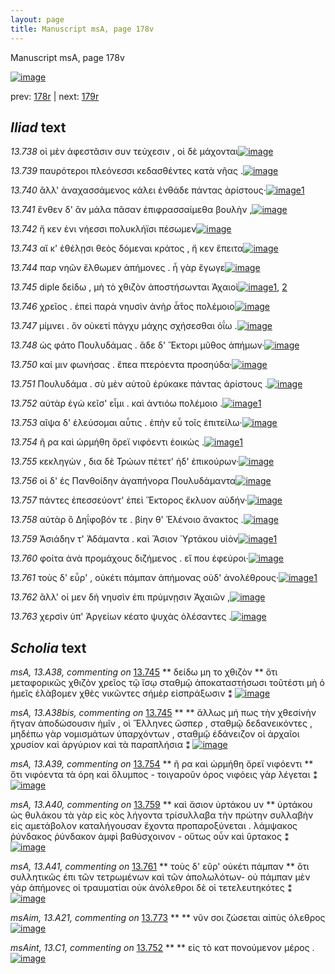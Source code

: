```yaml
---
layout: page
title: Manuscript msA, page 178v
---
```


Manuscript msA, page 178v

[![image](http://www.homermultitext.org/iipsrv?OBJ=IIP,1.0&FIF=/project/homer/pyramidal/deepzoom/hmt/vaimg/2017a/VA178VN_0680.tif&WID=100&CVT=JPEG)](http://www.homermultitext.org/ict2/?urn=urn:cite2:hmt:vaimg.2017a:VA178VN_0680)

prev:  [178r](../178r/) | next:  [179r](../179r/)

## *Iliad* text

*13.738* <a id="13.738"/> οἱ μὲν ἀφεστᾶσιν συν τεύχεσιν , οἱ δὲ μάχονται[![image](http://www.homermultitext.org/iipsrv?OBJ=IIP,1.0&FIF=/project/homer/pyramidal/deepzoom/hmt/vaimg/2017a/VA178VN_0680.tif&RGN=0.499,0.2404,0.405,0.0316&WID=1000&CVT=JPEG)](http://www.homermultitext.org/ict2/?urn=urn:cite2:hmt:vaimg.2017a:VA178VN_0680@0.499,0.2404,0.405,0.0316)

*13.739* <a id="13.739"/> παυρότεροι πλεόνεσσι κεδασθέντες κατὰ νῆας .[![image](http://www.homermultitext.org/iipsrv?OBJ=IIP,1.0&FIF=/project/homer/pyramidal/deepzoom/hmt/vaimg/2017a/VA178VN_0680.tif&RGN=0.498,0.2585,0.417,0.0361&WID=1000&CVT=JPEG)](http://www.homermultitext.org/ict2/?urn=urn:cite2:hmt:vaimg.2017a:VA178VN_0680@0.498,0.2585,0.417,0.0361)

*13.740* <a id="13.740"/> ἂλλ' ἀναχασσάμενος κάλει ἐνθάδε πάντας ἀρίστους·[![image](http://www.homermultitext.org/iipsrv?OBJ=IIP,1.0&FIF=/project/homer/pyramidal/deepzoom/hmt/vaimg/2017a/VA178VN_0680.tif&RGN=0.495,0.2765,0.424,0.0398&WID=1000&CVT=JPEG)](http://www.homermultitext.org/ict2/?urn=urn:cite2:hmt:vaimg.2017a:VA178VN_0680@0.495,0.2765,0.424,0.0398)[1](#msAim_13.A18)

*13.741* <a id="13.741"/> ἔνθεν δ' ἂν μάλα πᾶσαν ἐπιφρασσαίμεθα βουλὴν ,[![image](http://www.homermultitext.org/iipsrv?OBJ=IIP,1.0&FIF=/project/homer/pyramidal/deepzoom/hmt/vaimg/2017a/VA178VN_0680.tif&RGN=0.499,0.296,0.338,0.0316&WID=1000&CVT=JPEG)](http://www.homermultitext.org/ict2/?urn=urn:cite2:hmt:vaimg.2017a:VA178VN_0680@0.499,0.296,0.338,0.0316)

*13.742* <a id="13.742"/> ἤ κεν ἐνι νήεσσι πολυκλήϊσι πέσωμεν[![image](http://www.homermultitext.org/iipsrv?OBJ=IIP,1.0&FIF=/project/homer/pyramidal/deepzoom/hmt/vaimg/2017a/VA178VN_0680.tif&RGN=0.498,0.3148,0.425,0.0383&WID=1000&CVT=JPEG)](http://www.homermultitext.org/ict2/?urn=urn:cite2:hmt:vaimg.2017a:VA178VN_0680@0.498,0.3148,0.425,0.0383)

*13.743* <a id="13.743"/> αἴ κ' ἐθέλῃσι θεὸς δόμεναι κράτος , ἤ κεν ἔπειτα[![image](http://www.homermultitext.org/iipsrv?OBJ=IIP,1.0&FIF=/project/homer/pyramidal/deepzoom/hmt/vaimg/2017a/VA178VN_0680.tif&RGN=0.495,0.3388,0.387,0.0323&WID=1000&CVT=JPEG)](http://www.homermultitext.org/ict2/?urn=urn:cite2:hmt:vaimg.2017a:VA178VN_0680@0.495,0.3388,0.387,0.0323)

*13.744* <a id="13.744"/> παρ νηῶν ἔλθωμεν ἀπήμονες . ἦ γὰρ ἔγωγε[![image](http://www.homermultitext.org/iipsrv?OBJ=IIP,1.0&FIF=/project/homer/pyramidal/deepzoom/hmt/vaimg/2017a/VA178VN_0680.tif&RGN=0.482,0.3531,0.403,0.0376&WID=1000&CVT=JPEG)](http://www.homermultitext.org/ict2/?urn=urn:cite2:hmt:vaimg.2017a:VA178VN_0680@0.482,0.3531,0.403,0.0376)

*13.745* <a id="13.745"/> diple δείδω , μὴ τὸ χθιζὸν ἀποστήσωνται Ἀχαιοὶ[![image](http://www.homermultitext.org/iipsrv?OBJ=IIP,1.0&FIF=/project/homer/pyramidal/deepzoom/hmt/vaimg/2017a/VA178VN_0680.tif&RGN=0.486,0.3757,0.42,0.0361&WID=1000&CVT=JPEG)](http://www.homermultitext.org/ict2/?urn=urn:cite2:hmt:vaimg.2017a:VA178VN_0680@0.486,0.3757,0.42,0.0361)[1](#msA_13.A38bis), [2](#msA_13.A38)

*13.746* <a id="13.746"/> χρεῖος . ἐπεὶ παρὰ νηυσὶν ἀνὴρ ἆ̄τος πολέμοιο[![image](http://www.homermultitext.org/iipsrv?OBJ=IIP,1.0&FIF=/project/homer/pyramidal/deepzoom/hmt/vaimg/2017a/VA178VN_0680.tif&RGN=0.487,0.3952,0.42,0.0338&WID=1000&CVT=JPEG)](http://www.homermultitext.org/ict2/?urn=urn:cite2:hmt:vaimg.2017a:VA178VN_0680@0.487,0.3952,0.42,0.0338)

*13.747* <a id="13.747"/> μίμνει . ὃν οὐκετί πάγχυ μάχης σχήσεσθαι ὀΐω .[![image](http://www.homermultitext.org/iipsrv?OBJ=IIP,1.0&FIF=/project/homer/pyramidal/deepzoom/hmt/vaimg/2017a/VA178VN_0680.tif&RGN=0.49,0.4132,0.426,0.0323&WID=1000&CVT=JPEG)](http://www.homermultitext.org/ict2/?urn=urn:cite2:hmt:vaimg.2017a:VA178VN_0680@0.49,0.4132,0.426,0.0323)

*13.748* <a id="13.748"/> ὡς φάτο Πουλυδάμας . ἅδε δ' Ἕκτορι μῦθος ἀπήμων·[![image](http://www.homermultitext.org/iipsrv?OBJ=IIP,1.0&FIF=/project/homer/pyramidal/deepzoom/hmt/vaimg/2017a/VA178VN_0680.tif&RGN=0.491,0.4313,0.426,0.0316&WID=1000&CVT=JPEG)](http://www.homermultitext.org/ict2/?urn=urn:cite2:hmt:vaimg.2017a:VA178VN_0680@0.491,0.4313,0.426,0.0316)

*13.750* <a id="13.750"/> καί μιν φωνήσας . ἔπεα πτερόεντα προσηύδα·[![image](http://www.homermultitext.org/iipsrv?OBJ=IIP,1.0&FIF=/project/homer/pyramidal/deepzoom/hmt/vaimg/2017a/VA178VN_0680.tif&RGN=0.484,0.4523,0.44,0.0293&WID=1000&CVT=JPEG)](http://www.homermultitext.org/ict2/?urn=urn:cite2:hmt:vaimg.2017a:VA178VN_0680@0.484,0.4523,0.44,0.0293)

*13.751* <a id="13.751"/> Πουλυδάμα . σὺ μὲν αὐτοῦ ἐρύκακε πάντας ἀρίστους .[![image](http://www.homermultitext.org/iipsrv?OBJ=IIP,1.0&FIF=/project/homer/pyramidal/deepzoom/hmt/vaimg/2017a/VA178VN_0680.tif&RGN=0.486,0.4673,0.441,0.0323&WID=1000&CVT=JPEG)](http://www.homermultitext.org/ict2/?urn=urn:cite2:hmt:vaimg.2017a:VA178VN_0680@0.486,0.4673,0.441,0.0323)

*13.752* <a id="13.752"/> αὐτὰρ ἐγὼ κεῖσ' εἶμι . καὶ ἀντιόω πολέμοιο .[![image](http://www.homermultitext.org/iipsrv?OBJ=IIP,1.0&FIF=/project/homer/pyramidal/deepzoom/hmt/vaimg/2017a/VA178VN_0680.tif&RGN=0.486,0.4869,0.441,0.0308&WID=1000&CVT=JPEG)](http://www.homermultitext.org/ict2/?urn=urn:cite2:hmt:vaimg.2017a:VA178VN_0680@0.486,0.4869,0.441,0.0308)[1](#msAint_13.C1)

*13.753* <a id="13.753"/> αῖψα δ' ἐλεύσομαι αὖτις . ἐπὴν εὖ τοῖς ἐπιτείλω·[![image](http://www.homermultitext.org/iipsrv?OBJ=IIP,1.0&FIF=/project/homer/pyramidal/deepzoom/hmt/vaimg/2017a/VA178VN_0680.tif&RGN=0.471,0.5019,0.402,0.0338&WID=1000&CVT=JPEG)](http://www.homermultitext.org/ict2/?urn=urn:cite2:hmt:vaimg.2017a:VA178VN_0680@0.471,0.5019,0.402,0.0338)

*13.754* <a id="13.754"/> ῆ ρα καὶ ὡρμήθη ὄρεϊ νιφόεντι ἐοικὼς .[![image](http://www.homermultitext.org/iipsrv?OBJ=IIP,1.0&FIF=/project/homer/pyramidal/deepzoom/hmt/vaimg/2017a/VA178VN_0680.tif&RGN=0.486,0.5244,0.426,0.0338&WID=1000&CVT=JPEG)](http://www.homermultitext.org/ict2/?urn=urn:cite2:hmt:vaimg.2017a:VA178VN_0680@0.486,0.5244,0.426,0.0338)[1](#msA_13.A39)

*13.755* <a id="13.755"/> κεκληγὼν , δια δὲ Τρώων πέτετ' ἠδ' ἐπικούρων·[![image](http://www.homermultitext.org/iipsrv?OBJ=IIP,1.0&FIF=/project/homer/pyramidal/deepzoom/hmt/vaimg/2017a/VA178VN_0680.tif&RGN=0.488,0.5455,0.426,0.0293&WID=1000&CVT=JPEG)](http://www.homermultitext.org/ict2/?urn=urn:cite2:hmt:vaimg.2017a:VA178VN_0680@0.488,0.5455,0.426,0.0293)

*13.756* <a id="13.756"/> οἱ δ' ἐς Πανθοίδην ἀγαπήνορα Πουλυδάμαντα[![image](http://www.homermultitext.org/iipsrv?OBJ=IIP,1.0&FIF=/project/homer/pyramidal/deepzoom/hmt/vaimg/2017a/VA178VN_0680.tif&RGN=0.486,0.5605,0.426,0.0301&WID=1000&CVT=JPEG)](http://www.homermultitext.org/ict2/?urn=urn:cite2:hmt:vaimg.2017a:VA178VN_0680@0.486,0.5605,0.426,0.0301)

*13.757* <a id="13.757"/> πάντες ἐπεσσεύοντ' ἐπεὶ Ἕκτορος ἔκλυον αὐδήν·[![image](http://www.homermultitext.org/iipsrv?OBJ=IIP,1.0&FIF=/project/homer/pyramidal/deepzoom/hmt/vaimg/2017a/VA178VN_0680.tif&RGN=0.488,0.5793,0.433,0.0323&WID=1000&CVT=JPEG)](http://www.homermultitext.org/ict2/?urn=urn:cite2:hmt:vaimg.2017a:VA178VN_0680@0.488,0.5793,0.433,0.0323)

*13.758* <a id="13.758"/> αὐτὰρ ὃ Δηΐφοβόν τε . βίην θ' Ἑλένοιο ἄνακτος .[![image](http://www.homermultitext.org/iipsrv?OBJ=IIP,1.0&FIF=/project/homer/pyramidal/deepzoom/hmt/vaimg/2017a/VA178VN_0680.tif&RGN=0.485,0.6003,0.432,0.0323&WID=1000&CVT=JPEG)](http://www.homermultitext.org/ict2/?urn=urn:cite2:hmt:vaimg.2017a:VA178VN_0680@0.485,0.6003,0.432,0.0323)

*13.759* <a id="13.759"/> Ἀσιάδην τ' Ἀδάμαντα . καὶ Ἄσιον 	 Ὑρτάκου υἱὸν[![image](http://www.homermultitext.org/iipsrv?OBJ=IIP,1.0&FIF=/project/homer/pyramidal/deepzoom/hmt/vaimg/2017a/VA178VN_0680.tif&RGN=0.484,0.6198,0.436,0.0308&WID=1000&CVT=JPEG)](http://www.homermultitext.org/ict2/?urn=urn:cite2:hmt:vaimg.2017a:VA178VN_0680@0.484,0.6198,0.436,0.0308)[1](#msA_13.A40)

*13.760* <a id="13.760"/> φοίτα ἀνὰ προμάχους διζήμενος . εἴ που ἐφεύροι·[![image](http://www.homermultitext.org/iipsrv?OBJ=IIP,1.0&FIF=/project/homer/pyramidal/deepzoom/hmt/vaimg/2017a/VA178VN_0680.tif&RGN=0.461,0.6379,0.475,0.0308&WID=1000&CVT=JPEG)](http://www.homermultitext.org/ict2/?urn=urn:cite2:hmt:vaimg.2017a:VA178VN_0680@0.461,0.6379,0.475,0.0308)

*13.761* <a id="13.761"/> τοὺς δ' εὗρ' , οὐκέτι πάμπαν ἀπήμονας οὐδ' ἀνολέθρους·[![image](http://www.homermultitext.org/iipsrv?OBJ=IIP,1.0&FIF=/project/homer/pyramidal/deepzoom/hmt/vaimg/2017a/VA178VN_0680.tif&RGN=0.482,0.6536,0.411,0.0308&WID=1000&CVT=JPEG)](http://www.homermultitext.org/ict2/?urn=urn:cite2:hmt:vaimg.2017a:VA178VN_0680@0.482,0.6536,0.411,0.0308)[1](#msA_13.A41)

*13.762* <a id="13.762"/> ἂλλ' οἱ μεν δὴ νηυσὶν ἐπι πρύμνῃσιν Ἀχαιῶν ,[![image](http://www.homermultitext.org/iipsrv?OBJ=IIP,1.0&FIF=/project/homer/pyramidal/deepzoom/hmt/vaimg/2017a/VA178VN_0680.tif&RGN=0.476,0.6747,0.411,0.0308&WID=1000&CVT=JPEG)](http://www.homermultitext.org/ict2/?urn=urn:cite2:hmt:vaimg.2017a:VA178VN_0680@0.476,0.6747,0.411,0.0308)

*13.763* <a id="13.763"/> χερσὶν ὑπ' Ἀργείων κέατο ψυχὰς ὀλέσαντες .[![image](http://www.homermultitext.org/iipsrv?OBJ=IIP,1.0&FIF=/project/homer/pyramidal/deepzoom/hmt/vaimg/2017a/VA178VN_0680.tif&RGN=0.479,0.6762,0.406,0.0338&WID=1000&CVT=JPEG)](http://www.homermultitext.org/ict2/?urn=urn:cite2:hmt:vaimg.2017a:VA178VN_0680@0.479,0.6762,0.406,0.0338)

## *Scholia* text

*msA, 13.A38, commenting on* [13.745](#13.745)  <a id="msA_13.A38"/> **														 δείδω μη το χθιζὸν 													** 														 ὅτι μεταφορικῶς χθιζὸν χρεῖος τῷ ἴσῳ σταθμῷ ἁποκαταστήσωσι τοῦτέστι μὴ ὁ ἡμεῖς ἑλὰβομεν 															χθὲς νικῶντες σήμὲρ εἰσπράξωσιν ⁑ 													[![image](http://www.homermultitext.org/iipsrv?OBJ=IIP,1.0&FIF=/project/homer/pyramidal/deepzoom/hmt/vaimg/2017a/VA178VN_0680.tif&RGN=0.206,0.3524,0.233,0.0601&WID=1000&CVT=JPEG)](http://www.homermultitext.org/ict2/?urn=urn:cite2:hmt:vaimg.2017a:VA178VN_0680@0.206,0.3524,0.233,0.0601)

*msA, 13.A38bis, commenting on* [13.745](#13.745)  <a id="msA_13.A38bis"/> **														 													** 														 ἄλλως μή πως τὴν χθεσίνὴν ἤτγαν ἀποδώσουσιν ἡμῖν , οὶ Ἕλληνες ὥσπερ , σταθμῷ δεδανεικόντες , μηδέπω γὰρ νομισμάτων ὑπαρχόντων , 															σταθμῷ ἐδάνειζον οἱ ἀρχαῖοι χρυσίον καὶ ἀργύριον καὶ τὰ παραπλήσια ⁑ 													[![image](http://www.homermultitext.org/iipsrv?OBJ=IIP,1.0&FIF=/project/homer/pyramidal/deepzoom/hmt/vaimg/2017a/VA178VN_0680.tif&RGN=0.21,0.4027,0.233,0.0646&WID=1000&CVT=JPEG)](http://www.homermultitext.org/ict2/?urn=urn:cite2:hmt:vaimg.2017a:VA178VN_0680@0.21,0.4027,0.233,0.0646)

*msA, 13.A39, commenting on* [13.754](#13.754)  <a id="msA_13.A39"/> **														 ῆ ρα καὶ ὠρμήθη ὄρεϊ νιφόεντι 													** 														 ὅτι νιφόεντα τὰ όρη καὶ ὄλυμπος - τοιγαροῦν όρος νιφόεις γὰρ λέγεται ⁑ 													[![image](http://www.homermultitext.org/iipsrv?OBJ=IIP,1.0&FIF=/project/homer/pyramidal/deepzoom/hmt/vaimg/2017a/VA178VN_0680.tif&RGN=0.204,0.4628,0.233,0.0398&WID=1000&CVT=JPEG)](http://www.homermultitext.org/ict2/?urn=urn:cite2:hmt:vaimg.2017a:VA178VN_0680@0.204,0.4628,0.233,0.0398)

*msA, 13.A40, commenting on* [13.759](#13.759)  <a id="msA_13.A40"/> **														 καὶ ἄσιον 															 ὑρτάκου υν 													** 														 															 ὑρτάκου ὡς θυλάκου τὰ γὰρ εἰς κὸς λήγοντα τρίσυλλαβα τὴν πρώτην συλλαβὴν εἰς αμετάβολον καταλήγουσαν ἔχοντα 															προπαροξύνεται . λάμψακος ῥύνδακος ῥύνδακον ἀμφὶ βαθύσχοινον - οὕτως οὖν καὶ ὕρτακος ⁑ 													[![image](http://www.homermultitext.org/iipsrv?OBJ=IIP,1.0&FIF=/project/homer/pyramidal/deepzoom/hmt/vaimg/2017a/VA178VN_0680.tif&RGN=0.202,0.4951,0.233,0.0744&WID=1000&CVT=JPEG)](http://www.homermultitext.org/ict2/?urn=urn:cite2:hmt:vaimg.2017a:VA178VN_0680@0.202,0.4951,0.233,0.0744)

*msA, 13.A41, commenting on* [13.761](#13.761)  <a id="msA_13.A41"/> **														 τοὺς δ' εῦρ' οὐκέτι πάμπαν 													** 														 ὅτι συλλητικῶς ἐπι τῶν τετρωμένων καὶ τῶν ἀπολωλότων- οὐ πάμπαν μὲν γὰρ ἀπήμονες οἱ 															τραυματίαι οὐκ ἀνόλεθροι δὲ οἱ τετελευτηκότες ⁑ 													[![image](http://www.homermultitext.org/iipsrv?OBJ=IIP,1.0&FIF=/project/homer/pyramidal/deepzoom/hmt/vaimg/2017a/VA178VN_0680.tif&RGN=0.206,0.7092,0.713,0.0338&WID=1000&CVT=JPEG)](http://www.homermultitext.org/ict2/?urn=urn:cite2:hmt:vaimg.2017a:VA178VN_0680@0.206,0.7092,0.713,0.0338)

*msAim, 13.A21, commenting on* [13.773](#13.773)  <a id="msAim_13.A21"/> **							 						** 							 νῦν σοι ζώσεται αἰπὺς όλεθρος 						[![image](http://www.homermultitext.org/iipsrv?OBJ=IIP,1.0&FIF=/project/homer/pyramidal/deepzoom/hmt/vaimg/2017a/VA178VN_0680.tif&RGN=0.427,0.2569,0.078,0.0518&WID=1000&CVT=JPEG)](http://www.homermultitext.org/ict2/?urn=urn:cite2:hmt:vaimg.2017a:VA178VN_0680@0.427,0.2569,0.078,0.0518)

*msAint, 13.C1, commenting on* [13.752](#13.752)  <a id="msAint_13.C1"/> **							 						** 							 εἰς τὸ κατ πονούμενον μέρος . 						[![image](http://www.homermultitext.org/iipsrv?OBJ=IIP,1.0&FIF=/project/homer/pyramidal/deepzoom/hmt/vaimg/2017a/VA178VN_0680.tif&RGN=0.8790,0.4772,0.05895,0.02586&WID=1000&CVT=JPEG)](http://www.homermultitext.org/ict2/?urn=urn:cite2:hmt:vaimg.2017a:VA178VN_0680@0.8790,0.4772,0.05895,0.02586)